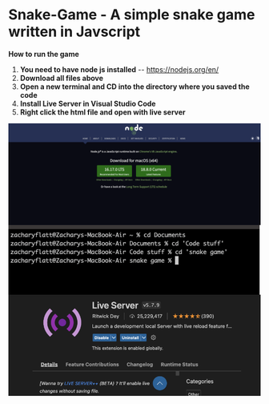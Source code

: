 # Snake-Game - **A simple snake game written in Javscript**

     


**__How to run the game__**
1. __You need to have node js installed__ -- https://nodejs.org/en/
2. __Download all files above__
3. __Open a new terminal and CD into the directory where you saved the code__
4. __Install Live Server in Visual Studio Code__
5. __Right click the html file and open with live server__

<img src="nodess.png"
     alt="Markdown Monster icon"
     style="float: left; margin-right: 10px;" />


<img src="termss.png"
     alt="Markdown Monster icon"
     style="float: left; margin-right: 10px;" />


 <img src="liveserverss.png"
     alt="Markdown Monster icon"
     style="float: left; margin-right: 10px;" />


